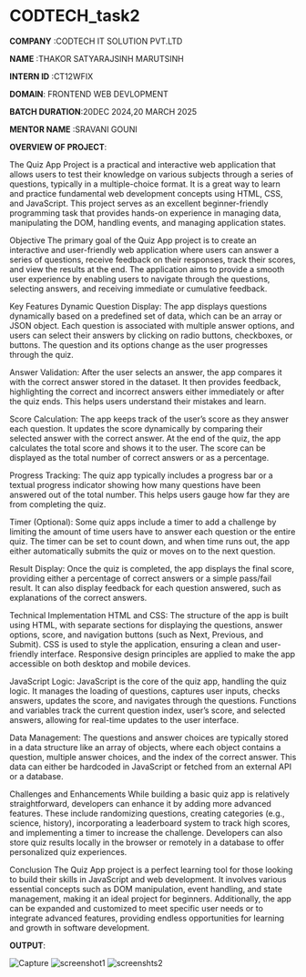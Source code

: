 # CODTECH_task2

**COMPANY** :CODTECH IT SOLUTION PVT.LTD

**NAME**  :THAKOR SATYARAJSINH MARUTSINH

**INTERN ID** :CT12WFIX

**DOMAIN**: FRONTEND WEB DEVLOPMENT

**BATCH DURATION**:20DEC 2024,20 MARCH 2025

**MENTOR NAME** :SRAVANI GOUNI

**OVERVIEW OF PROJECT**:

The Quiz App Project is a practical and interactive web application that allows users to test their knowledge on various subjects through a series of questions, typically in a multiple-choice format. It is a great way to learn and practice fundamental web development concepts using HTML, CSS, and JavaScript. This project serves as an excellent beginner-friendly programming task that provides hands-on experience in managing data, manipulating the DOM, handling events, and managing application states.

Objective
The primary goal of the Quiz App project is to create an interactive and user-friendly web application where users can answer a series of questions, receive feedback on their responses, track their scores, and view the results at the end. The application aims to provide a smooth user experience by enabling users to navigate through the questions, selecting answers, and receiving immediate or cumulative feedback.

Key Features
Dynamic Question Display: The app displays questions dynamically based on a predefined set of data, which can be an array or JSON object. Each question is associated with multiple answer options, and users can select their answers by clicking on radio buttons, checkboxes, or buttons. The question and its options change as the user progresses through the quiz.

Answer Validation: After the user selects an answer, the app compares it with the correct answer stored in the dataset. It then provides feedback, highlighting the correct and incorrect answers either immediately or after the quiz ends. This helps users understand their mistakes and learn.

Score Calculation: The app keeps track of the user’s score as they answer each question. It updates the score dynamically by comparing their selected answer with the correct answer. At the end of the quiz, the app calculates the total score and shows it to the user. The score can be displayed as the total number of correct answers or as a percentage.

Progress Tracking: The quiz app typically includes a progress bar or a textual progress indicator showing how many questions have been answered out of the total number. This helps users gauge how far they are from completing the quiz.

Timer (Optional): Some quiz apps include a timer to add a challenge by limiting the amount of time users have to answer each question or the entire quiz. The timer can be set to count down, and when time runs out, the app either automatically submits the quiz or moves on to the next question.

Result Display: Once the quiz is completed, the app displays the final score, providing either a percentage of correct answers or a simple pass/fail result. It can also display feedback for each question answered, such as explanations of the correct answers.

Technical Implementation
HTML and CSS: The structure of the app is built using HTML, with separate sections for displaying the questions, answer options, score, and navigation buttons (such as Next, Previous, and Submit). CSS is used to style the application, ensuring a clean and user-friendly interface. Responsive design principles are applied to make the app accessible on both desktop and mobile devices.

JavaScript Logic: JavaScript is the core of the quiz app, handling the quiz logic. It manages the loading of questions, captures user inputs, checks answers, updates the score, and navigates through the questions. Functions and variables track the current question index, user’s score, and selected answers, allowing for real-time updates to the user interface.

Data Management: The questions and answer choices are typically stored in a data structure like an array of objects, where each object contains a question, multiple answer choices, and the index of the correct answer. This data can either be hardcoded in JavaScript or fetched from an external API or a database.

Challenges and Enhancements
While building a basic quiz app is relatively straightforward, developers can enhance it by adding more advanced features. These include randomizing questions, creating categories (e.g., science, history), incorporating a leaderboard system to track high scores, and implementing a timer to increase the challenge. Developers can also store quiz results locally in the browser or remotely in a database to offer personalized quiz experiences.


Conclusion
The Quiz App project is a perfect learning tool for those looking to build their skills in JavaScript and web development. It involves various essential concepts such as DOM manipulation, event handling, and state management, making it an ideal project for beginners. Additionally, the app can be expanded and customized to meet specific user needs or to integrate advanced features, providing endless opportunities for learning and growth in software development.

**OUTPUT**:


![Capture](https://github.com/user-attachments/assets/95d1a4dd-6aa8-4666-9b1d-ef1035f6f304)
![screenshot1](https://github.com/user-attachments/assets/d8812b1f-a386-4a64-897d-ebc143b3138c)
![screenshts2](https://github.com/user-attachments/assets/c7f08905-78d9-47d1-8e4c-633fcdafcb45)
